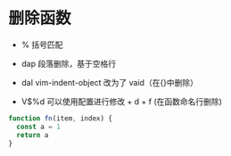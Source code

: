 # 删除函数

- % 括号匹配

- dap 段落删除，基于空格行

- daI vim-indent-object 改为了 vaid（在{}中删除）

- V$%d 可以使用配置进行修改 <leader> + d + f (在函数命名行删除)

```js
function fn(item, index) {
  const a = 1
  return a
}
```
